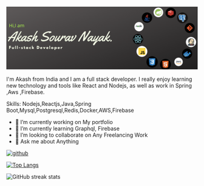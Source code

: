 ![Fullstack Developer](https://github.com/AkashSouravNayak/AkashSouravNayak/blob/main/Banner.png)

I'm Akash from India and I am a full stack developer. I really enjoy learning new technology and tools like React and Nodejs, as well as work in Spring ,Aws ,Firebase.  

Skills: Nodejs,Reactjs,Java,Spring Boot,Mysql,Postgresql,Redis,Docker,AWS,Firebase

- 🔭 I’m currently working on My portfolio 
- 🌱 I’m currently learning Graphql, Firebase 
- 👯 I’m looking to collaborate on Any Freelancing Work 
- 💬 Ask me about Anything 


[<img src='https://cdn.jsdelivr.net/npm/simple-icons@3.0.1/icons/github.svg' alt='github' height='40'>](https://github.com/akashsouravnayak)  

[![Top Langs](https://github-readme-stats.vercel.app/api/top-langs/?username=akashsouravnayak)](https://github.com/anuraghazra/github-readme-stats)

![GitHub streak stats](https://github-readme-streak-stats.herokuapp.com/?user=akashsouravnayak)  

